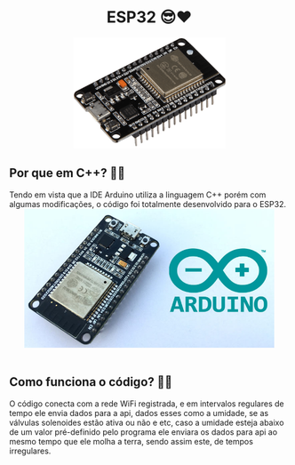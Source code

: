 <h1 align="center">ESP32 😎❤</h1>

<div align="center">
    <img src="esp32Img.png"  width="275" height="200"/>
</div>
<h2>Por que em C++? 🤔👀</h2>
Tendo em vista que a IDE Arduino utiliza a linguagem C++ porém com algumas modificações, o código foi totalmente desenvolvido para o ESP32.


<div align="center">
    <img src="espArduino.jpg"  width="450" height="250"/>
</div>

<br>

<h2>Como funciona o código? 📐🤨</h2>
O código conecta com a rede WiFi registrada, e em intervalos regulares de tempo ele envia dados para a api, dados esses como a umidade, se as válvulas solenoides estão ativa ou não e etc, caso a umidade esteja abaixo de um valor pré-definido pelo programa ele enviara os dados para api ao mesmo tempo que ele molha a terra, sendo assim este, de tempos irregulares.
